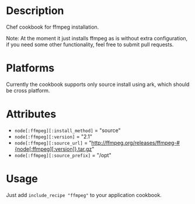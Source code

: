 Description
===========

Chef cookbook for ffmpeg installation.

Note: At the moment it just installs ffmpeg as is without extra configuration,
if you need some other functionality, feel free to submit pull requests.

Platforms
============

Currently the cookbook supports only source install using ark,
which should be cross platform.

Attributes
==========

* `node[:ffmpeg][:install_method]` = "source"
* `node[:ffmpeg][:version]` = "2.1"
* `node[:ffmpeg][:source_url]` = "http://ffmpeg.org/releases/ffmpeg-#{node[:ffmpeg][:version]}.tar.gz"
* `node[:ffmpeg][:source_prefix]` = "/opt"

Usage
=====

Just add `include_recipe "ffmpeg"` to your application cookbook.
